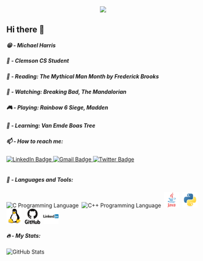 <div id="header" align="center">
  <img src="https://media.giphy.com/media/bAQH7WXKqtIBrPs7sR/giphy.gif" width="500"/>
</div>

## Hi there 👋
#####   😁 - Michael Harris
#####   🐯 - Clemson CS Student
#####   📖 - Reading: The Mythical Man Month by Frederick Brooks
#####   🎥 - Watching: Breaking Bad, The Mandalorian                                              
#####   🎮 - Playing: Rainbow 6 Siege, Madden
#####   🧠 - Learning: Van Emde Boas Tree
#####   📫 - How to reach me:
<div id="badges">
  <a href="your-linkedin-URL">
    <img src="https://img.shields.io/badge/LinkedIn-blue?style=for-the-badge&logo=linkedin&logoColor=white" alt="LinkedIn Badge"/>
  </a>
  <a href="mah6@g.clemson.edu">
    <img src="https://img.shields.io/badge/Gmail-red?style=for-the-badge&logo=gmail&logoColor=white" alt="Gmail Badge"/>
  </a>
  <a href="twitter.com/MichaelH1010">
    <img src="https://img.shields.io/badge/Twitter-blue?style=for-the-badge&logo=twitter&logoColor=white" alt="Twitter Badge"/>
  </a>
</div>
<img src="https://komarev.com/ghpvc/?username=MichaelHarrisIV&style=flat-square&color=blue" alt=""/>

#####   💾 - Languages and Tools:
<div>
  <img src="https://upload.wikimedia.org/wikipedia/commons/1/18/C_Programming_Language.svg" title="C Programming Language" alt="C Programming Language" width="40" height="40"/>&nbsp;
  <img src="https://upload.wikimedia.org/wikipedia/commons/1/18/ISO_C%2B%2B_Logo.svg" title="C++ Programming Language" alt="C++ Programming Language" width="40" height="40"/>&nbsp;
  <img src="https://github.com/devicons/devicon/blob/master/icons/java/java-original-wordmark.svg" title="Java" alt="Java" width="40" height="40"/>&nbsp;
  <img src="https://github.com/devicons/devicon/blob/master/icons/python/python-original.svg" title="Python" alt="Python" width="40" height="40"/>&nbsp;
  <img src="https://github.com/devicons/devicon/blob/master/icons/linux/linux-original.svg" title="Linux" alt="Linux" width="40" height="40"/>&nbsp;
  <img src="https://github.com/devicons/devicon/blob/master/icons/github/github-original-wordmark.svg" title="GitHub" alt="GitHub" width="40" height="40"/>&nbsp;
  <img src="https://github.com/devicons/devicon/blob/master/icons/linkedin/linkedin-original-wordmark.svg" title="LinkedIn" alt="LinkedIn" width="40" height="40"/>&nbsp;
</div>

##### 🔥 - My Stats:
![GitHub Stats](https://github-readme-stats.vercel.app/api?username=MichaelHarrisIV&show_icons=true&hide_border=true&theme=apprentice)
